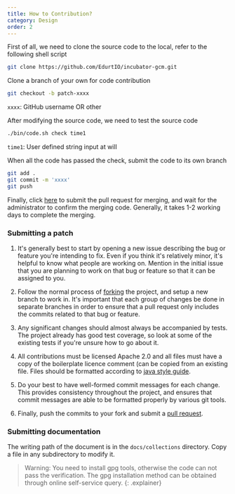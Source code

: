 ```yaml
---
title: How to Contribution?
category: Design
order: 2
---
```



First of all, we need to clone the source code to the local, refer to the following shell script

```bash 
git clone https://github.com/EdurtIO/incubator-gcm.git
```

Clone a branch of your own for code contribution

```bash 
git checkout -b patch-xxxx
```

`xxxx`: GitHub username OR other

After modifying the source code, we need to test the source code

```bash 
./bin/code.sh check time1
```

`time1`: User defined string input at will

When all the code has passed the check, submit the code to its own branch

```bash 
git add .
git commit -m 'xxxx'
git push
```

Finally, click [here](https://github.com/EdurtIO/incubator-gcm/pulls) to submit the pull request for merging, and wait for the administrator to confirm the merging code. Generally, it takes 1-2 working days to complete the merging.

### Submitting a patch

1. It's generally best to start by opening a new issue describing the bug or
   feature you're intending to fix.  Even if you think it's relatively minor,
   it's helpful to know what people are working on.  Mention in the initial
   issue that you are planning to work on that bug or feature so that it can
   be assigned to you.

2. Follow the normal process of [forking](https://help.github.com/articles/fork-a-repo) the project, and setup a new
   branch to work in.  It's important that each group of changes be done in
   separate branches in order to ensure that a pull request only includes the
   commits related to that bug or feature.

3. Any significant changes should almost always be accompanied by tests.  The
   project already has good test coverage, so look at some of the existing
   tests if you're unsure how to go about it.

4. All contributions must be licensed Apache 2.0 and all files must have
   a copy of the boilerplate licence comment (can be copied from an existing
   file.  Files should be formatted according to [java style guide](https://raw.githubusercontent.com/EdurtIO/incubator-gcm/master/style.xml).

5. Do your best to have well-formed commit messages for each change.
   This provides consistency throughout the project, and ensures that commit
   messages are able to be formatted properly by various git tools.

6. Finally, push the commits to your fork and submit a [pull request](https://github.com/EdurtIO/incubator-gcm/pulls).

### Submitting documentation

The writing path of the document is in the `docs/collections` directory. Copy a file in any subdirectory to modify it.


> Warning: You need to install gpg tools, otherwise the code can not pass the verification. The gpg installation method can be obtained through online self-service query.
{: .explainer}
